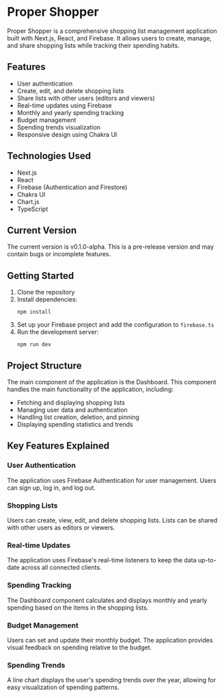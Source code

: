 # Proper Shopper

Proper Shopper is a comprehensive shopping list management application built with Next.js, React, and Firebase. It allows users to create, manage, and share shopping lists while tracking their spending habits.

## Features

- User authentication
- Create, edit, and delete shopping lists
- Share lists with other users (editors and viewers)
- Real-time updates using Firebase
- Monthly and yearly spending tracking
- Budget management
- Spending trends visualization
- Responsive design using Chakra UI

## Technologies Used

- Next.js
- React
- Firebase (Authentication and Firestore)
- Chakra UI
- Chart.js
- TypeScript

## Current Version

The current version is v0.1.0-alpha. This is a pre-release version and may contain bugs or incomplete features.

## Getting Started

1. Clone the repository
2. Install dependencies:
   ```
   npm install
   ```
3. Set up your Firebase project and add the configuration to `firebase.ts`
4. Run the development server:
   ```
   npm run dev
   ```

## Project Structure

The main component of the application is the Dashboard. This component handles the main functionality of the application, including:

- Fetching and displaying shopping lists
- Managing user data and authentication
- Handling list creation, deletion, and pinning
- Displaying spending statistics and trends

## Key Features Explained

### User Authentication

The application uses Firebase Authentication for user management. Users can sign up, log in, and log out.

### Shopping Lists

Users can create, view, edit, and delete shopping lists. Lists can be shared with other users as editors or viewers.

### Real-time Updates

The application uses Firebase's real-time listeners to keep the data up-to-date across all connected clients.

### Spending Tracking

The Dashboard component calculates and displays monthly and yearly spending based on the items in the shopping lists.

### Budget Management

Users can set and update their monthly budget. The application provides visual feedback on spending relative to the budget.

### Spending Trends

A line chart displays the user's spending trends over the year, allowing for easy visualization of spending patterns.